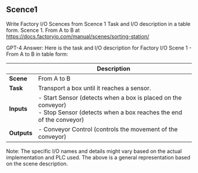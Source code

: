 ## Scence1
Write Factory I/O Scences from  Scence 1  Task and I/O description in a table form. 
Scence 1. From A to B at https://docs.factoryio.com/manual/scenes/sorting-station/

GPT-4 Answer:
Here is the task and I/O description for Factory I/O Scene 1 - From A to B in table form:

| | Description |
|---|---|
| **Scene** | From A to B |
| **Task** | Transport a box until it reaches a sensor. |
| **Inputs** | - Start Sensor (detects when a box is placed on the conveyor) <br> - Stop Sensor (detects when a box reaches the end of the conveyor) |
| **Outputs** | - Conveyor Control (controls the movement of the conveyor) |

Note: The specific I/O names and details might vary based on the actual implementation and PLC used. The above is a general representation based on the scene description.
